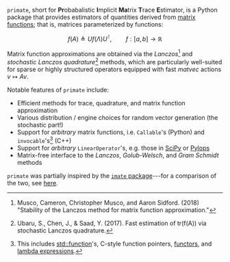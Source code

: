 `primate`, short for **Pr**obabalistic **I**mplicit **Ma**trix **T**race **E**stimator, is a Python package that provides estimators of quantities derived from [matrix functions](https://en.wikipedia.org/wiki/Analytic_function_of_a_matrix); that is, matrices parameterized by functions:

$$ f(A) \triangleq U f(\Lambda) U^{\intercal}, \quad \quad f : [a,b] \to \mathbb{R}$$

Matrix function approximations are obtained via the _Lanczos_[^1] and _stochastic Lanczos quadrature_[^2] methods, which are particularly well-suited for sparse or highly structured operators equipped with fast _matvec_ actions $v \mapsto Av$.

Notable features of `primate` include:

- Efficient methods for trace, quadrature, and matrix function approximation
- Various distribution / engine choices for random vector generation (the stochastic part!)
- Support for _arbitrary_ matrix functions, i.e. `Callable`'s (Python) and `invocable`'s[^3] (C++)
- Support for _arbitrary_ `LinearOperator`'s, e.g. those in [SciPy](https://docs.scipy.org/doc/scipy/reference/generated/scipy.sparse.linalg.LinearOperator.html#scipy-sparse-linalg-linearoperator) or [Pylops](https://pylops.readthedocs.io/en/stable/index.html)
- Matrix-free interface to the _Lanczos_, _Golub-Welsch_, and _Gram Schmidt_ methods

<!-- Moreover, `primate`'s C++ API uses a generic template interface written with [C++20 Concepts](https://en.cppreference.com/w/cpp/language/constraints)---thus, any `LinearOperator` [fitting the constraints](https://github.com/peekxc/primate/blob/d09459c017fcba68a11eaeb56296ef0c97d6c053/include/_linear_operator/linear_operator.h#L21-L49).  -->
<!-- To use,, the library is is [header-only](https://en.wikipedia.org/wiki/Header-only), so integration is a si.  -->

`primate` was partially inspired by the [`imate` package](https://github.com/ameli/imate)---for a comparison of the two, see [here](https://peekxc.github.io/primate/imate_compare.html).

[^1]: Musco, Cameron, Christopher Musco, and Aaron Sidford. (2018) "Stability of the Lanczos method for matrix function approximation."
[^2]: Ubaru, S., Chen, J., & Saad, Y. (2017). Fast estimation of tr(f(A)) via stochastic Lanczos quadrature.
[^3]: This includes [std::function](https://en.cppreference.com/w/cpp/utility/functional/function)'s, C-style function pointers, [functors](https://stackoverflow.com/questions/356950/what-are-c-functors-and-their-uses), and [lambda expressions](https://en.cppreference.com/w/cpp/language/lambda).

